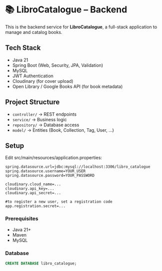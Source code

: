 # 📚 LibroCatalogue – Backend

This is the backend service for **LibroCatalogue**, a full-stack application to manage and catalog books.

## Tech Stack
- Java 21
- Spring Boot (Web, Security, JPA, Validation)
- MySQL
- JWT Authentication
- Cloudinary (for cover upload)
- Open Library / Google Books API (for book metadata)

## Project Structure
- `controller/` → REST endpoints
- `service/` → Business logic
- `repository/` → Database access
- `model/` → Entities (Book, Collection, Tag, User, …)

## Setup
Edit src/main/resources/application.properties:

```properties
spring.datasource.url=jdbc:mysql://localhost:3306/libro_catalogue
spring.datasource.username=YOUR_USER
spring.datasource.password=YOUR_PASSWORD

cloudinary.cloud_name=...
cloudinary.api_key=...
cloudinary.api_secret=...

#to register a new user, set a registration code
app.registration.secret=...
```
### Prerequisites
- Java 21+
- Maven
- MySQL

### Database
```sql
CREATE DATABASE libro_catalogue;

